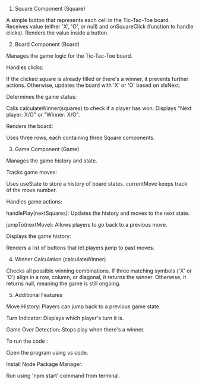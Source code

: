 1. Square Component (Square)

A simple button that represents each cell in the Tic-Tac-Toe board.
Receives value (either 'X', 'O', or null) and onSquareClick (function to handle clicks).
Renders the value inside a button.

2. Board Component (Board)

Manages the game logic for the Tic-Tac-Toe board.

Handles clicks:

If the clicked square is already filled or there's a winner, it prevents further actions.
Otherwise, updates the board with 'X' or 'O' based on xIsNext.

Determines the game status:

Calls calculateWinner(squares) to check if a player has won.
Displays "Next player: X/O" or "Winner: X/O".

Renders the board:

Uses three rows, each containing three Square components.

3. Game Component (Game)

Manages the game history and state.

Tracks game moves:

Uses useState to store a history of board states.
currentMove keeps track of the move number.

Handles game actions:

handlePlay(nextSquares): Updates the history and moves to the next state.

jumpTo(nextMove): Allows players to go back to a previous move.

Displays the game history:

Renders a list of buttons that let players jump to past moves.

4. Winner Calculation (calculateWinner)
   
Checks all possible winning combinations.
If three matching symbols ('X' or 'O') align in a row, column, or diagonal, it returns the winner.
Otherwise, it returns null, meaning the game is still ongoing.

5. Additional Features
   
Move History: Players can jump back to a previous game state.

Turn Indicator: Displays which player's turn it is.

Game Over Detection: Stops play when there's a winner.

To run the code :

Open the program using vs code.

Install Node Package Manager.

Run using 'npm start' command from terminal.





